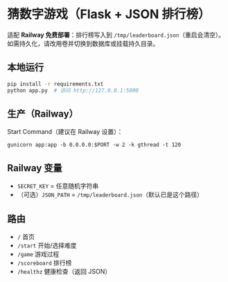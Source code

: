 # 猜数字游戏（Flask + JSON 排行榜）

适配 **Railway 免费部署**：排行榜写入到 `/tmp/leaderboard.json`（重启会清空）。
如需持久化，请改用卷并切换到数据库或挂载持久目录。

## 本地运行
```bash
pip install -r requirements.txt
python app.py  # 访问 http://127.0.0.1:5000
```

## 生产（Railway）
Start Command（建议在 Railway 设置）：
```
gunicorn app:app -b 0.0.0.0:$PORT -w 2 -k gthread -t 120
```

## Railway 变量
- `SECRET_KEY` = 任意随机字符串
- （可选）`JSON_PATH` = `/tmp/leaderboard.json`（默认已是这个路径）

## 路由
- `/` 首页
- `/start` 开始/选择难度
- `/game` 游戏过程
- `/scoreboard` 排行榜
- `/healthz` 健康检查（返回 JSON）
